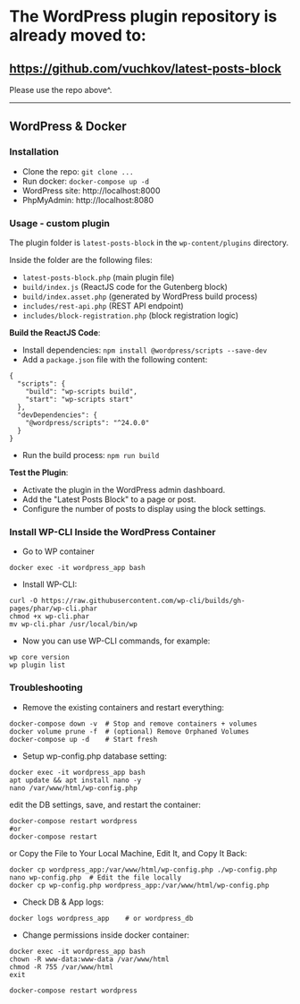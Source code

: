 # The WordPress plugin repository is already moved to:
## https://github.com/vuchkov/latest-posts-block

Please use the repo above^.

-------------------------------------------------------------------

## WordPress & Docker

### Installation
- Clone the repo: `git clone ...`
- Run docker: `docker-compose up -d`
- WordPress site: http://localhost:8000
- PhpMyAdmin: http://localhost:8080

### Usage - custom plugin

The plugin folder is `latest-posts-block` in the `wp-content/plugins` directory.

Inside the folder are the following files:
- `latest-posts-block.php` (main plugin file)
- `build/index.js` (ReactJS code for the Gutenberg block)
- `build/index.asset.php` (generated by WordPress build process)
- `includes/rest-api.php` (REST API endpoint)
- `includes/block-registration.php` (block registration logic)

**Build the ReactJS Code**:
- Install dependencies: `npm install @wordpress/scripts --save-dev`
- Add a `package.json` file with the following content:
```
{
  "scripts": {
    "build": "wp-scripts build",
    "start": "wp-scripts start"
  },
  "devDependencies": {
    "@wordpress/scripts": "^24.0.0"
  }
}
```
- Run the build process: `npm run build`

**Test the Plugin**:
- Activate the plugin in the WordPress admin dashboard.
- Add the "Latest Posts Block" to a page or post. 
- Configure the number of posts to display using the block settings.

### Install WP-CLI Inside the WordPress Container
- Go to WP container
```
docker exec -it wordpress_app bash
```

- Install WP-CLI:
```
curl -O https://raw.githubusercontent.com/wp-cli/builds/gh-pages/phar/wp-cli.phar
chmod +x wp-cli.phar
mv wp-cli.phar /usr/local/bin/wp
```

- Now you can use WP-CLI commands, for example:
```
wp core version
wp plugin list
```

### Troubleshooting
- Remove the existing containers and restart everything:
```
docker-compose down -v  # Stop and remove containers + volumes
docker volume prune -f  # (optional) Remove Orphaned Volumes
docker-compose up -d    # Start fresh
```

- Setup wp-config.php database setting:
```
docker exec -it wordpress_app bash
apt update && apt install nano -y
nano /var/www/html/wp-config.php
```
edit the DB settings, save, and restart the container:
```
docker-compose restart wordpress
#or
docker-compose restart
```

or Copy the File to Your Local Machine, Edit It, and Copy It Back:
```
docker cp wordpress_app:/var/www/html/wp-config.php ./wp-config.php
nano wp-config.php  # Edit the file locally
docker cp wp-config.php wordpress_app:/var/www/html/wp-config.php
```

- Check DB & App logs:
```
docker logs wordpress_app    # or wordpress_db
```

- Change permissions inside docker container:
```
docker exec -it wordpress_app bash
chown -R www-data:www-data /var/www/html
chmod -R 755 /var/www/html
exit

docker-compose restart wordpress
```
